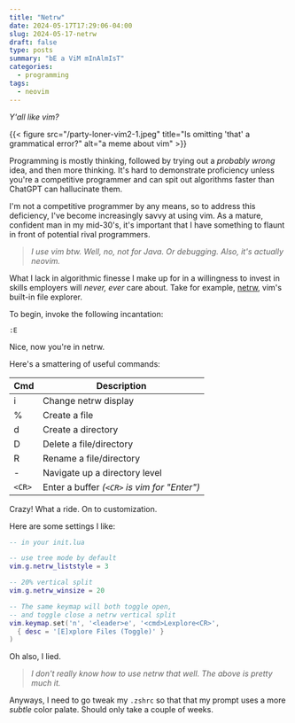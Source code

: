 ```yaml
---
title: "Netrw"
date: 2024-05-17T17:29:06-04:00
slug: 2024-05-17-netrw
draft: false
type: posts
summary: "bE a ViM mInAlmIsT"
categories:
  - programming
tags:
  - neovim
---
```


_Y'all like vim?_

{{< figure src="/party-loner-vim2-1.jpeg"  title="Is omitting 'that' a grammatical error?" alt="a meme about vim" >}}

Programming is mostly thinking, followed by trying out a _probably wrong_ idea, and then more thinking. It's hard to demonstrate proficiency unless you're a competitive programmer and can spit out algorithms faster than ChatGPT can hallucinate them.

I'm not a competitive programmer by any means, so to address this deficiency, I've become increasingly savvy at using vim. As a mature, confident man in my mid-30's, it's important that I have something to flaunt in front of potential rival programmers.

> _I use vim btw. Well, no, not for Java. Or debugging. Also, it's actually neovim._

What I lack in algorithmic finesse I make up for in a willingness to invest in skills employers will _never, ever_ care about. Take for example, [netrw](https://vimdoc.sourceforge.net/htmldoc/usr_22.html#22.1), vim's built-in file explorer.

To begin, invoke the following incantation:

```vim
:E
```

Nice, now you're in netrw.

Here's a smattering of useful commands:

| Cmd    | Description                                  |
| ------ | -------------------------------------------- |
| i      | Change netrw display                         |
| %      | Create a file                                |
| d      | Create a directory                           |
| D      | Delete a file/directory                      |
| R      | Rename a file/directory                      |
| -      | Navigate up a directory level                |
| `<CR>` | Enter a buffer _(`<CR>` is vim for "Enter")_ |

Crazy! What a ride. On to customization.

Here are some settings I like:

```lua
-- in your init.lua

-- use tree mode by default
vim.g.netrw_liststyle = 3

-- 20% vertical split
vim.g.netrw_winsize = 20

-- The same keymap will both toggle open,
-- and toggle close a netrw vertical split
vim.keymap.set('n', '<leader>e', '<cmd>Lexplore<CR>',
  { desc = '[E]xplore Files (Toggle)' }
)
```

Oh also, I lied.

> _I don't really know how to use netrw that well. The above is pretty much it._

Anyways, I need to go tweak my `.zshrc` so that that my prompt uses a more _subtle_ color palate. Should only take a couple of weeks.
